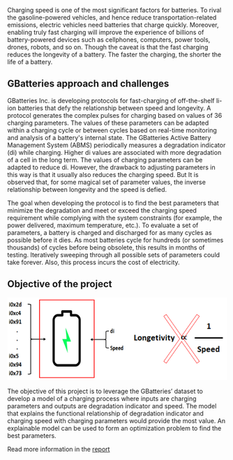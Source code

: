 Charging speed is one of the most significant factors for batteries. To rival the gasoline-powered vehicles, and hence reduce transportation-related emissions, electric vehicles need batteries that charge quickly. Moreover, enabling truly fast charging will improve the experience of billions of battery-powered devices such as cellphones, computers, power tools, drones, robots, and so on. Though the caveat is that the fast charging reduces the longevity of a battery. The faster the charging, the shorter the life of a battery. 

## GBatteries approach and challenges
GBatteries Inc. is developing protocols for fast-charging of off-the-shelf li-ion batteries that defy the relationship between speed and longevity. A protocol generates the complex pulses for charging based on values of 36 charging parameters. The values of these parameters can be adapted within a charging cycle or between cycles based on real-time monitoring and analysis of a battery's internal state. The GBatteries Active Battery Management System (ABMS) periodically measures a degradation indicator (di) while charging. Higher di values are associated with more degradation of a cell in the long term. The values of charging parameters can be adapted to reduce di. However, the drawback to adjusting parameters in this way is that it usually also reduces the charging speed. But It is observed that, for some magical set of parameter values, the inverse relationship between longevity and the speed is defied.

The goal when developing the protocol is to find the best parameters that minimize the degradation and meet or exceed the charging speed requirement while complying with the system constraints (for example, the power delivered, maximum temperature, etc.). To evaluate a set of parameters, a battery is charged and discharged for as many cycles as possible before it dies. As most batteries cycle for hundreds (or sometimes thousands) of cycles before being obsolete, this results in months of testing. Iteratively sweeping through all possible sets of parameters could take forever. Also, this process incurs the cost of electricity. 

## Objective of the project

![alt text](https://github.com/VijayMaraviya/Charging-Process-Modelling/blob/master/Input%20and%20output%20of%20the%20charging%20process.png)

The objective of this project is to leverage the GBatteries’ dataset to develop a model of a charging process where inputs are charging parameters and outputs are degradation indicator and speed. The model that explains the functional relationship of degradation indicator and charging speed with charging parameters would provide the most value. An explainable model can be used to form an optimization problem to find the best parameters.

Read more information in the [report](Project%20Report.pdf)
